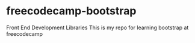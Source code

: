 # freecodecamp-bootstrap
Front End Development Libraries
This is my repo for learning bootstrap at freecodecamp